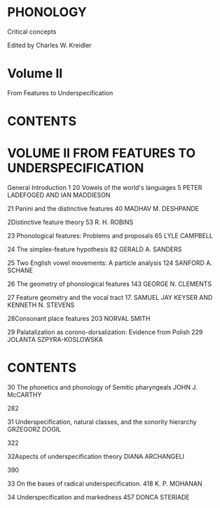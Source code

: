 # PHONOLOGY

Critical concepts

Edited by Charles W. Kreidler

# Volume II

From Features to Underspecification

# CONTENTS

# VOLUME II FROM FEATURES TO UNDERSPECIFICATION

General Introduction 1 20 Vowels of the world's languages 5 PETER LADEFOGED AND IAN MADDIESON

21  Panini and the distinctive features 40 MADHAV M. DESHPANDE

2Distinctive feature theory 53 R. H. ROBINS

23 Phonological features: Problems and proposals 65 LYLE CAMPBELL

24 The simplex-feature hypothesis 82 GERALD A. SANDERS

25 Two English vowel movements: A particle analysis 124 SANFORD A. SCHANE

26 The geometry of phonological features 143 GEORGE N. CLEMENTS

27  Feature geometry and the vocal tract 17. SAMUEL JAY KEYSER AND KENNETH N. STEVENS

28Consonant place features 203 NORVAL SMITH

29 Palatalization as corono-dorsalization: Evidence from Polish 229 JOLANTA SZPYRA-KOSLOWSKA

# CONTENTS

30 The phonetics and phonology of Semitic pharyngeals JOHN J. McCARTHY

282

31 Underspecification, natural classes, and the sonority hierarchy GRZEGORZ DOGIL

322

32Aspects of underspecification theory DIANA ARCHANGELI

390

33  On the bases of radical underspecification. 418 K. P. MOHANAN

34 Underspecification and markedness 457 DONCA STERIADE